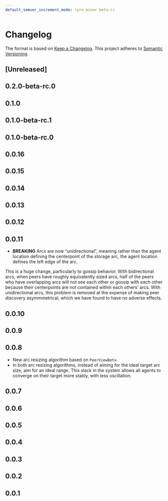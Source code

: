 ```yaml
---
default_semver_increment_mode: !pre_minor beta-rc
---
```

# Changelog

The format is based on [Keep a Changelog](https://keepachangelog.com/en/1.0.0/). This project adheres to [Semantic Versioning](https://semver.org/spec/v2.0.0.html).

## \[Unreleased\]

## 0.2.0-beta-rc.0

## 0.1.0

## 0.1.0-beta-rc.1

## 0.1.0-beta-rc.0

## 0.0.16

## 0.0.15

## 0.0.14

## 0.0.13

## 0.0.12

## 0.0.11

- **BREAKING** Arcs are now “unidirectional”, meaning rather than the agent location defining the centerpoint of the storage arc, the agent location defines the left edge of the arc.

This is a huge change, particularly to gossip behavior. With bidirectional arcs, when peers have roughly equivalently sized arcs, half of the peers who have overlapping arcs will not see each other or gossip with each other because their centerpoints are not contained within each others’ arcs. With unidirectional arcs, this problem is removed at the expense of making peer discovery asymmmetrical, which we have found to have no adverse effects.

## 0.0.10

## 0.0.9

## 0.0.8

- New arc resizing algorithm based on `PeerViewBeta`
- In both arc resizing algorithms, instead of aiming for the ideal target arc size, aim for an ideal range. This slack in the system allows all agents to converge on their target more stably, with less oscillation.

## 0.0.7

## 0.0.6

## 0.0.5

## 0.0.4

## 0.0.3

## 0.0.2

## 0.0.1
